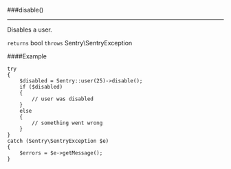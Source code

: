<a id="disable" href="#"></a>
###disable()

----------

Disables a user.

`returns` bool `throws` Sentry\SentryException

####Example

	try
	{
	    $disabled = Sentry::user(25)->disable();
	    if ($disabled)
	    {
	        // user was disabled
	    }
	    else
	    {
	        // something went wrong
	    }
	}
	catch (Sentry\SentryException $e)
	{
	    $errors = $e->getMessage();
	}
